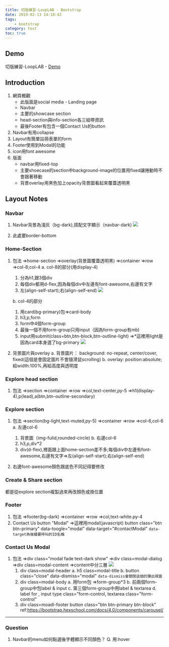 ```yaml
---
title: 切版練習-LoopLAB - Bootstrap
date: 2019-02-13 14:18:43
tags: 
    - bootstrap
category: test
toc: true
---
```

## Demo
切版練習-LoopLAB - [Demo](https://orow.github.io/MyProjects/BootstrapWith5Projects/LoopLab-Practice/index.html)

## Introduction
1. 網頁概觀
    * 此版面是social media - Landing page
    * Navbar
    * 主要的showcase section
    * head-section與info-section各三組帶資訊
    * 最後Footer有包含一個Contact Us的button
2. Navbar有用collapse
3. Layout有簡單註冊表單的form
4. Footer使用到Modal的功能
5. icon用font awesome
6. 版面
    * navbar用fixed-top
    * 主要shoecase的section中background-image的位置用fixed讓捲動時不會跟著移動
    * 背景overlay用黑色加上opacity背景圖看起來覆蓋透明黑



## Layout Notes
### Navbar
1. Navbar背景為淺灰（bg-dark),搭配文字顯示（navbar-dark)
![](https://i.imgur.com/0Yxddwr.png)

2. 此處要border-bottom

### Home-Section
1. 包法
    =>home-section
    =>overlay(背景圖覆蓋透明黑)
    =>container
    =>row
    =>col-8;col-4
    a. col-8的部分(用display-4)
    1. 分為h1,跟3個div
    2. 每個div都用d-flex,因為每個div中左邊有font-awesome,右邊有文字
    3. 左(align-self-start);右(align-self-end)
![](https://i.imgur.com/HJwDCOD.png)

    b. col-4的部分
    1. 用card(bg-primary)包=>card-body
    2. h3,p,form
    3. form中4個form-group
    4. 最後一個不用form-group只用input（因為form-group有mb)
    5. input用submit(class=btn,btn-block,btn-outline-light)
=>*這裡用light是因為card本身選了bg-primary
![](https://i.imgur.com/MCuXmUh.png)

2. 背景圖片與overlay
    a. 背景圖片：
    background: no-repeat, center/cover, fixed(這個是會固定圖片不會隨滑鼠scrolling)
    b. overlay:
    position:absolute;給width:100%,再給高度與透明度

### Explore head section
1. 包法
    =>section
    =>container
    =>row
    =>col,text-center,py-5
    =>h1(display-4),p(lead),a(btn,btn-outline-secondary)

### Explore section
1. 包法
    =>section(bg-light,text-muted,py-5)
    =>container
    =>row
    =>col-6,col-6
    a. 左邊col-6
    1. 背景圖（img-fulid,rounded-circle)
    b. 右邊col-6
    1. h3,p,div*2
    2. div(d-flex),裡面跟上面home-section差不多;每個div中左邊有font-awesome,右邊有文字=>左(align-self-start);右(align-self-end)

2. 右邊font-awesome顏色跟底色不同記得要修改

### Create & Share section
都是從explore section複製過來再改顏色或換位置

### Footer
1. 包法
    =>footer(bg-dark)
    =>container
    =>row
    =>col,text-white.py-4
2. Contact Us button "Modal"
    =>這裡用modal(javascript)
    button class="btn btn-primary" data-toogle="modal" data-target="#contactModal"
    `data-target為後續要呼叫的ID名稱`

### Contact Us Modal
1. 包法
    =>div class="modal fade text-dark show"
    =>div class=modal-dialog
    =>div class=modal-content
    =>content中分三層
    ![](https://i.imgur.com/lnLaxIf.png)
    1. div class=modal-header
        a. h5 class=modal-title
        b. button class="close" data-dismiss="modal" 
        `data-dismiss會關閉這個的彈出視窗`
    2. div class=modal-body
        a. 用form包 =>form-group*3
        b. 前兩個form-group中包label & input
        c. 第三個form-group中用label & textarea
        d. label for , input type class="form-control, textarea class="form-control"
    3. div class=moadl-footer
        button class="btn btn-primary btn-block"
    ref:https://bootstrap.hexschool.com/docs/4.0/components/carousel/

---
### Question
1. Navbar的menu如何點選後字體顯示不同顏色？
    Q. 用:hover